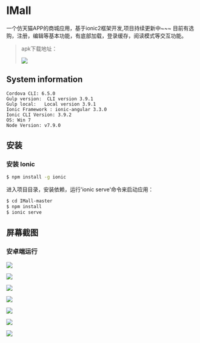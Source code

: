 # IMall

一个仿天猫APP的商城应用，基于ionic2框架开发,项目持续更新中~~~
目前有选购，注册，编辑等基本功能，有底部加载，登录缓存，阅读模式等交互功能。

> apk下载地址：
>
> ![](http://s-378506.gotocdn.com/pic/readme/erweima.png)
> 
>

## System information

```
Cordova CLI: 6.5.0
Gulp version:  CLI version 3.9.1
Gulp local:   Local version 3.9.1
Ionic Framework : ionic-angular 3.3.0
Ionic CLI Version: 3.9.2
OS: Win 7
Node Version: v7.9.0
```

## 安装

### 安装 Ionic

```bash
$ npm install -g ionic
```

进入项目目录，安装依赖，运行'ionic serve'命令来启动应用：

```bash
$ cd IMall-master
$ npm install
$ ionic serve
```

## 屏幕截图

### 安卓端运行

![](http://s-378506.gotocdn.com/pic/readme/screenshot/1.jpg)

![](http://s-378506.gotocdn.com/pic/readme/screenshot/2.jpg)

![](http://s-378506.gotocdn.com/pic/readme/screenshot/3.jpg)

![](http://s-378506.gotocdn.com/pic/readme/screenshot/4.jpg)

![](http://s-378506.gotocdn.com/pic/readme/screenshot/5.jpg)

![](http://s-378506.gotocdn.com/pic/readme/screenshot/6.jpg)

![](http://s-378506.gotocdn.com/pic/readme/screenshot/7.jpg)